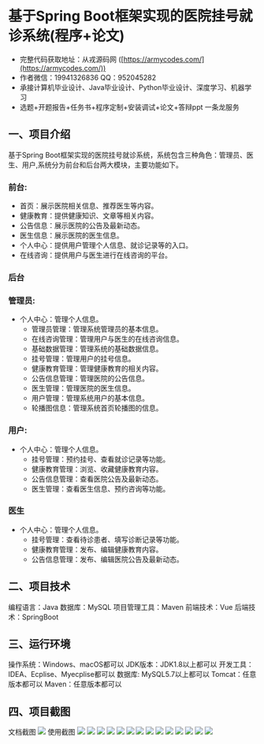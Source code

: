 基于Spring Boot框架实现的医院挂号就诊系统(程序+论文)
=
- 完整代码获取地址：从戎源码网 ([https://armycodes.com/](https://armycodes.com/))
- 作者微信：19941326836  QQ：952045282 
- 承接计算机毕业设计、Java毕业设计、Python毕业设计、深度学习、机器学习
- 选题+开题报告+任务书+程序定制+安装调试+论文+答辩ppt 一条龙服务

一、项目介绍
---
基于Spring Boot框架实现的医院挂号就诊系统，系统包含三种角色：管理员、医生、用户,系统分为前台和后台两大模块，主要功能如下。
### 前台:
- 首页：展示医院相关信息、推荐医生等内容。
- 健康教育：提供健康知识、文章等相关内容。
- 公告信息：展示医院的公告及最新动态。
- 医生信息：展示医院的医生信息。
- 个人中心：提供用户管理个人信息、就诊记录等的入口。
- 在线咨询：提供用户与医生进行在线咨询的平台。

 
### 后台
### 管理员:
  - 个人中心：管理个人信息。
    - 管理员管理：管理系统管理员的基本信息。
    - 在线咨询管理：管理用户与医生的在线咨询信息。
    - 基础数据管理：管理系统的基础数据信息。
    - 挂号管理：管理用户的挂号信息。
    - 健康教育管理：管理健康教育的相关内容。
    - 公告信息管理：管理医院的公告信息。
    - 医生管理：管理医院的医生信息。
    - 用户管理：管理系统用户的基本信息。
    - 轮播图信息：管理系统首页轮播图的信息。
   
      
### 用户:
  - 个人中心：管理个人信息。
    - 挂号管理：预约挂号、查看就诊记录等功能。
    - 健康教育管理：浏览、收藏健康教育内容。
    - 公告信息管理：查看医院公告及最新动态。
    - 医生管理：查看医生信息、预约咨询等功能。

### 医生
 - 个人中心：管理个人信息。
    - 挂号管理：查看待诊患者、填写诊断记录等功能。
    - 健康教育管理：发布、编辑健康教育内容。
    - 公告信息管理：发布、编辑医院公告及最新动态。

  
二、项目技术
---
编程语言：Java
数据库：MySQL
项目管理工具：Maven
前端技术：Vue
后端技术：SpringBoot

三、运行环境
---
操作系统：Windows、macOS都可以
JDK版本：JDK1.8以上都可以
开发工具：IDEA、Ecplise、Myecplise都可以
数据库: MySQL5.7以上都可以
Tomcat：任意版本都可以
Maven：任意版本都可以

四、项目截图
---
文档截图
![](limage/2.png)
使用截图
![](image/1.png)
![](image/2.png)
![](image/3.png)
![](image/4.png)
![](image/5.png)
![](image/6.png)
![](image/7.png)
![](image/8.png)
![](image/9.png)
![](image/10.png)
![](image/11.png)
![](image/12.png)
![](image/13.png)
![](image/14.png)
